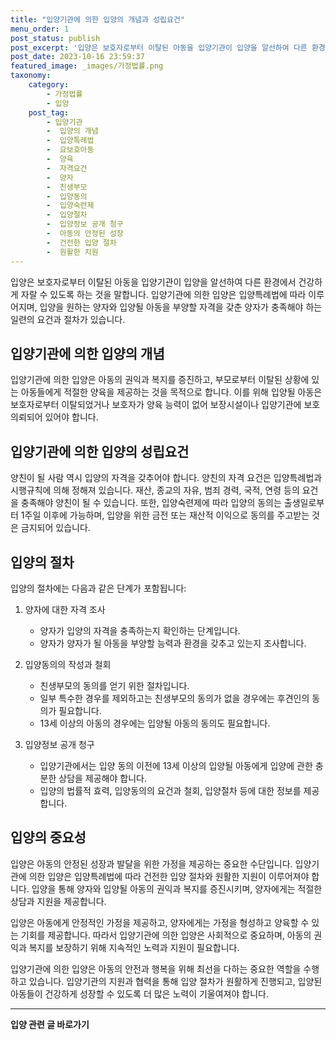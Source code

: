 ```yaml
---
title: "입양기관에 의한 입양의 개념과 성립요건"
menu_order: 1
post_status: publish
post_excerpt: '입양은 보호자로부터 이탈된 아동을 입양기관이 입양을 알선하여 다른 환경에서 건강하게 자랄 수 있도록 하는 것을 말합니다. 입양기관에 의한 입양은 입양특례법에 따라 이루어지며, 입양을 원하는 양자와 입양될 아동을 부양할 자격을 갖춘 양자가 충족해야 하는 일련의 요건과 절차가 있습니다.'
post_date: 2023-10-16 23:59:37
featured_image: _images/가정법률.png
taxonomy:
    category:
        - 가정법률
        - 입양
    post_tag:
        - 입양기관
        -  입양의 개념
        -  입양특례법
        -  요보호아동
        -  양육
        -  자격요건
        -  양자
        -  친생부모
        -  입양동의
        -  입양숙련제
        -  입양절차
        -  입양정보 공개 청구
        -  아동의 안정된 성장
        -  건전한 입양 절차
        -  원활한 지원
---
```



입양은 보호자로부터 이탈된 아동을 입양기관이 입양을 알선하여 다른 환경에서 건강하게 자랄 수 있도록 하는 것을 말합니다. 입양기관에 의한 입양은 입양특례법에 따라 이루어지며, 입양을 원하는 양자와 입양될 아동을 부양할 자격을 갖춘 양자가 충족해야 하는 일련의 요건과 절차가 있습니다.

## 입양기관에 의한 입양의 개념

입양기관에 의한 입양은 아동의 권익과 복지를 증진하고, 부모로부터 이탈된 상황에 있는 아동들에게 적절한 양육을 제공하는 것을 목적으로 합니다. 이를 위해 입양될 아동은 보호자로부터 이탈되었거나 보호자가 양육 능력이 없어 보장시설이나 입양기관에 보호의뢰되어 있어야 합니다.

## 입양기관에 의한 입양의 성립요건

양친이 될 사람 역시 입양의 자격을 갖추어야 합니다. 양친의 자격 요건은 입양특례법과 시행규칙에 의해 정해져 있습니다. 재산, 종교의 자유, 범죄 경력, 국적, 연령 등의 요건을 충족해야 양친이 될 수 있습니다. 또한, 입양숙련제에 따라 입양의 동의는 출생일로부터 1주일 이후에 가능하며, 입양을 위한 금전 또는 재산적 이익으로 동의를 주고받는 것은 금지되어 있습니다.

## 입양의 절차

입양의 절차에는 다음과 같은 단계가 포함됩니다:

1. 양자에 대한 자격 조사
   - 양자가 입양의 자격을 충족하는지 확인하는 단계입니다.
   - 양자가 양자가 될 아동을 부양할 능력과 환경을 갖추고 있는지 조사합니다.

2. 입양동의의 작성과 철회
   - 친생부모의 동의를 얻기 위한 절차입니다.
   - 일부 특수한 경우를 제외하고는 친생부모의 동의가 없을 경우에는 후견인의 동의가 필요합니다.
   - 13세 이상의 아동의 경우에는 입양될 아동의 동의도 필요합니다.

3. 입양정보 공개 청구
   - 입양기관에서는 입양 동의 이전에 13세 이상의 입양될 아동에게 입양에 관한 충분한 상담을 제공해야 합니다.
   - 입양의 법률적 효력, 입양동의의 요건과 철회, 입양절차 등에 대한 정보를 제공합니다.

## 입양의 중요성

입양은 아동의 안정된 성장과 발달을 위한 가정을 제공하는 중요한 수단입니다. 입양기관에 의한 입양은 입양특례법에 따라 건전한 입양 절차와 원활한 지원이 이루어져야 합니다. 입양을 통해 양자와 입양될 아동의 권익과 복지를 증진시키며, 양자에게는 적절한 상담과 지원을 제공합니다.

입양은 아동에게 안정적인 가정을 제공하고, 양자에게는 가정을 형성하고 양육할 수 있는 기회를 제공합니다. 따라서 입양기관에 의한 입양은 사회적으로 중요하며, 아동의 권익과 복지를 보장하기 위해 지속적인 노력과 지원이 필요합니다.

입양기관에 의한 입양은 아동의 안전과 행복을 위해 최선을 다하는 중요한 역할을 수행하고 있습니다. 입양기관의 지원과 협력을 통해 입양 절차가 원활하게 진행되고, 입양된 아동들이 건강하게 성장할 수 있도록 더 많은 노력이 기울여져야 합니다.
































































<!-- wp:separator -->
<hr class="wp-block-separator has-alpha-channel-opacity"/>
<!-- /wp:separator -->

<!-- wp:group {"backgroundColor":"base","layout":{"type":"constrained"}} -->
<div class="wp-block-group has-base-background-color has-background"><!-- wp:paragraph {"align":"center","fontSize":"medium"} -->
<p class="has-text-align-center has-large-font-size"><strong>입양 관련 글 바로가기</strong></p>
<!-- /wp:paragraph -->


<!-- wp:latest-posts {"categories":[{"id":1407,"count":19,"description":"","link":"https://uknowlaw.com/category/%ec%9e%85%ec%96%91/","name":"입양","slug":"입양","taxonomy":"category","parent":0,"meta":[],"_links":{"self":[{"href":"https://uknowlaw.com/wp-json/wp/v2/categories/1407"}],"collection":[{"href":"https://uknowlaw.com/wp-json/wp/v2/categories"}],"about":[{"href":"https://uknowlaw.com/wp-json/wp/v2/taxonomies/category"}],"wp:post_type":[{"href":"https://uknowlaw.com/wp-json/wp/v2/posts?categories=1407"}],"curies":[{"name":"wp","href":"https://api.w.org/{rel}","templated":true}]}}],"postsToShow":100,"excerptLength":28,"postLayout":"grid","columns":2,"featuredImageAlign":"left","featuredImageSizeSlug":"large","fontSize":18px} /--></div>
<!-- /wp:group -->
